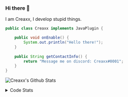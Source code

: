 ### Hi there 👋

I am Creaxx, I develop stupid things. 

```java
public class Creaxx implements JavaPlugin {

    public void onEnable() {
        System.out.println("Hello there!");
    }
    
    public String getContactInfo() {
        return "Message me on discord: Creaxx#0001";
    }
}
```
![Creaxx's Github Stats](https://github-readme-stats-creaxxogs-projects.vercel.app/api?username=CreaxxOG&show_icons=true&theme=dark&count_private=true)

<details>
  <summary>Code Stats</summary>

<!--START_SECTION:waka-->

```txt
Java              6 hrs 57 mins   █████████████████████░░░░   84.30 %
XML               28 mins         █▒░░░░░░░░░░░░░░░░░░░░░░░   05.85 %
YAML              24 mins         █▒░░░░░░░░░░░░░░░░░░░░░░░   04.85 %
Kotlin            22 mins         █░░░░░░░░░░░░░░░░░░░░░░░░   04.54 %
SQL               1 min           ░░░░░░░░░░░░░░░░░░░░░░░░░   00.28 %
```

<!--END_SECTION:waka-->
</details>
